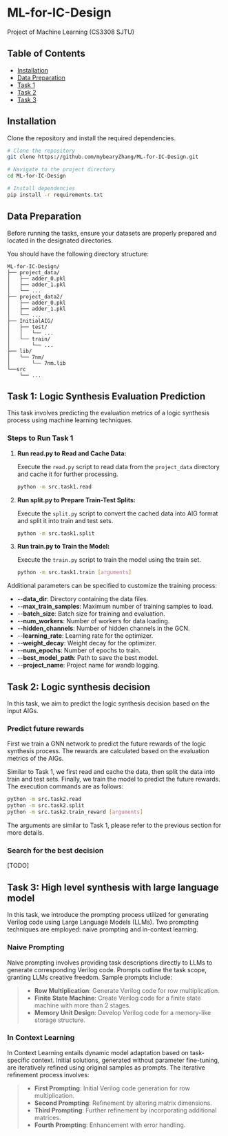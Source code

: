 # ML-for-IC-Design
Project of Machine Learning (CS3308 SJTU)



## Table of Contents

- [Installation](#installation)
- [Data Preparation](#data-preparation)
- [Task 1](#task-1-logic-synthesis-evaluation-prediction)
- [Task 2](#task-2-logic-synthesis-decision)
- [Task 3](#task-3-high-level-synthesis-with-large-language-model)


## Installation

Clone the repository and install the required dependencies.

```bash
# Clone the repository
git clone https://github.com/mybearyZhang/ML-for-IC-Design.git

# Navigate to the project directory
cd ML-for-IC-Design

# Install dependencies
pip install -r requirements.txt
```

## Data Preparation
Before running the tasks, ensure your datasets are properly prepared and located in the designated directories.

You should have the following directory structure:

```plaintext
ML-for-IC-Design/
├── project_data/
│   ├── adder_0.pkl
│   ├── adder_1.pkl
│   └── ...
├── project_data2/
│   ├── adder_0.pkl
│   ├── adder_1.pkl
│   └── ...
├── InitialAIG/
│   ├── test/
│   │   └── ...
│   └── train/
│       └── ...
├── lib/
│   └── 7nm/
│       └── 7nm.lib
└──src
    └── ...
```

## Task 1: Logic Synthesis Evaluation Prediction

This task involves predicting the evaluation metrics of a logic synthesis process using machine learning techniques. 

### Steps to Run Task 1

1. **Run read.py to Read and Cache Data:**

   Execute the `read.py` script to read data from the `project_data` directory and cache it for further processing.

   ```bash
   python -m src.task1.read
   ```

2. **Run split.py to Prepare Train-Test Splits:** 

   Execute the `split.py` script to convert the cached data into AIG format and split it into train and test sets.

   ```bash
   python -m src.task1.split
   ```

3. **Run train.py to Train the Model:**

   Execute the `train.py` script to train the model using the train set.

   ```bash
   python -m src.task1.train [arguments]
   ```

Additional parameters can be specified to customize the training process:

+ --**data_dir**: Directory containing the data files.
+ --**max_train_samples**: Maximum number of training samples to load.
+ --**batch_size**: Batch size for training and evaluation.
+ --**num_workers**: Number of workers for data loading.
+ --**hidden_channels**: Number of hidden channels in the GCN.
+ --**learning_rate**: Learning rate for the optimizer.
+ --**weight_decay**: Weight decay for the optimizer.
+ --**num_epochs**: Number of epochs to train.
+ --**best_model_path**: Path to save the best model.
+ --**project_name**: Project name for wandb logging.



## Task 2: Logic synthesis decision
In this task, we aim to predict the logic synthesis decision based on the input AIGs. 

### Predict future rewards
First we train a GNN network to predict the future rewards of the logic synthesis process. The rewards are calculated based on the evaluation metrics of the AIGs.

Similar to Task 1, we first read and cache the data, then split the data into train and test sets. Finally, we train the model to predict the future rewards. The execution commands are as follows:

```bash
python -m src.task2.read
python -m src.task2.split
python -m src.task2.train_reward [arguments]
```

The arguments are similar to Task 1, please refer to the previous section for more details.

### Search for the best decision
[TODO]


## Task 3: High level synthesis with large language model
In this task, we introduce the prompting process utilized for generating Verilog code using Large Language Models (LLMs). Two prompting techniques are employed: naive prompting and in-context learning.

### Naive Prompting
Naive prompting involves providing task descriptions directly to LLMs to generate corresponding Verilog code. Prompts outline the task scope, granting LLMs creative freedom. Sample prompts include:

> + **Row Multiplication**: Generate Verilog code for row multiplication.
> + **Finite State Machine**: Create Verilog code for a finite state machine with more than 2 stages.
> + **Memory Unit Design**: Develop Verilog code for a memory-like storage structure.

### In Context Learning
In Context Learning entails dynamic model adaptation based on task-specific context. Initial solutions, generated without parameter fine-tuning, are iteratively refined using original samples as prompts. The iterative refinement process involves:

> + **First Prompting**: Initial Verilog code generation for row multiplication.
> + **Second Prompting**: Refinement by altering matrix dimensions.
> + **Third Prompting**: Further refinement by incorporating additional matrices.
> + **Fourth Prompting**: Enhancement with error handling.
